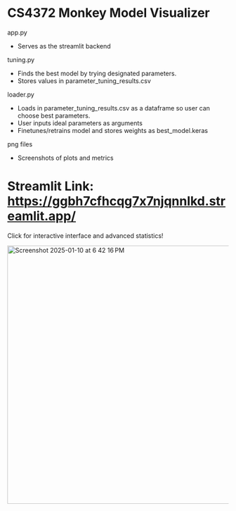 # CS4372 Monkey Model Visualizer

app.py 
  - Serves as the streamlit backend

tuning.py
  - Finds the best model by trying designated parameters.
  - Stores values in parameter_tuning_results.csv
    
loader.py
  - Loads in parameter_tuning_results.csv as a dataframe so user can choose best parameters.
  - User inputs ideal parameters as arguments
  - Finetunes/retrains model and stores weights as best_model.keras

png files
  - Screenshots of plots and metrics

# Streamlit Link: https://ggbh7cfhcqg7x7njqnnlkd.streamlit.app/
Click for interactive interface and advanced statistics!




<img width="587" alt="Screenshot 2025-01-10 at 6 42 16 PM" src="https://github.com/user-attachments/assets/751c2b97-ff93-44d0-b081-73a62becc754" />



